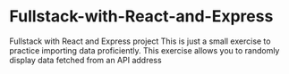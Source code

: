 # Fullstack-with-React-and-Express
Fullstack with React and Express project
This is just a small exercise to practice importing data proficiently. This exercise allows you to randomly display data fetched from an API address
